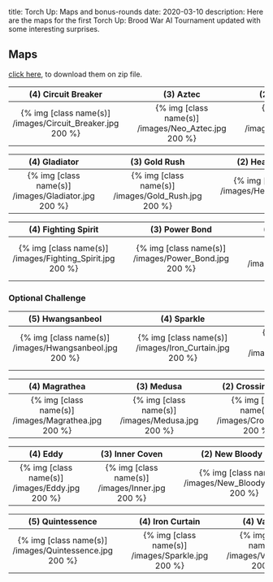 title: Torch Up: Maps and bonus-rounds
date: 2020-03-10
description: Here are the maps for the first Torch Up: Brood War AI Tournament updated with some interesting surprises.

## Maps
[click here](https://torchup.org/files/maps.zip), to download them on zip file.

| (4) Circuit Breaker | &nbsp; | (3) Aztec | &nbsp; | (2) Blue Storm | 
|:---:|:---:|:---:|:---:|:---:|
| {% img [class name(s)] /images/Circuit_Breaker.jpg 200 %} | &nbsp; | {% img [class name(s)] /images/Neo_Aztec.jpg 200 %} | &nbsp; | {% img [class name(s)] /images/Bluestorm.jpg 200 %} |

| (4) Gladiator | &nbsp; | (3) Gold Rush | &nbsp; | (2) Heartbreak Ridge |
:---:|:---:|:---:|:---:|:---:|
| {% img [class name(s)] /images/Gladiator.jpg 200 %} | &nbsp; | {% img [class name(s)] /images/Gold_Rush.jpg 200 %} | &nbsp; | {% img [class name(s)] /images/Heartbreak_Ridge.jpg 200 %} |

| (4) Fighting Spirit | &nbsp; | (3) Power Bond | &nbsp; | (2) Overwatch |
:---:|:---:|:---:|:---:|:---:|
| {% img [class name(s)] /images/Fighting_Spirit.jpg 200 %} | &nbsp; | {% img [class name(s)] /images/Power_Bond.jpg 200 %} | &nbsp; | {% img [class name(s)] /images/Overwatch.jpg 200 %} |


### Optional Challenge

| (5) Hwangsanbeol | &nbsp; | (4) Sparkle | &nbsp; | (4) Hannibal |
:---:|:---:|:---:|:---:|:---:|
| {% img [class name(s)] /images/Hwangsanbeol.jpg 200 %} | &nbsp; | {% img [class name(s)] /images/Iron_Curtain.jpg 200 %} | &nbsp; | {% img [class name(s)] /images/Hannibal.jpg 200 %} |

| (4) Magrathea | &nbsp; | (3) Medusa | &nbsp; | (2) Crossing Field |
:---:|:---:|:---:|:---:|:---:|
| {% img [class name(s)] /images/Magrathea.jpg 200 %} | &nbsp; | {% img [class name(s)] /images/Medusa.jpg 200 %} | &nbsp; | {% img [class name(s)] /images/Crossing.jpg 200 %} |

| (4) Eddy | &nbsp; | (3) Inner Coven | &nbsp; | (2) New Bloody Ridge |
:---:|:---:|:---:|:---:|:---:|
| {% img [class name(s)] /images/Eddy.jpg 200 %} | &nbsp; | {% img [class name(s)] /images/Inner.jpg 200 %} | &nbsp; | {% img [class name(s)] /images/New_Bloody_Ridge.jpg 200 %} |

| (5) Quintessence | &nbsp; | (4) Iron Curtain | &nbsp; | (4) Vampire |
:---:|:---:|:---:|:---:|:---:|
| {% img [class name(s)] /images/Quintessence.jpg 200 %} | &nbsp; | {% img [class name(s)] /images/Sparkle.jpg 200 %} | &nbsp; | {% img [class name(s)] /images/Vampire.jpg 200 %} |


